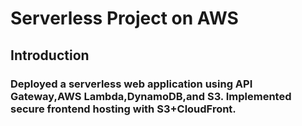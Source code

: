 # Serverless Project on AWS

## Introduction

### Deployed a serverless web application using API Gateway,AWS Lambda,DynamoDB,and S3. Implemented secure frontend hosting with S3+CloudFront.
